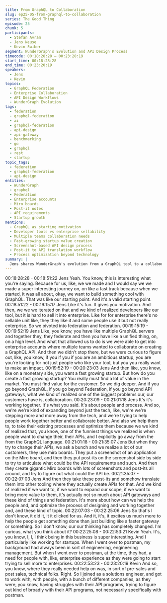 ```yaml
---
title: From GraphQL to Collaboration
slug: ep25-05-from-graphql-to-collaboration
series: The Good Thing
episode: 25
chunk: 5
participants:
  - Stefan Avram
  - Jens Neuse
  - Kevin Swiber
segment: WunderGraph's Evolution and API Design Process
timecode: 00:18:28:28 – 00:23:20:19
start_time: 00:18:28:28
end_time: 00:23:20:19
speakers:
  - Jens
  - Kevin
topics:
  - GraphQL Federation
  - Enterprise Collaboration
  - API Design Workflows
  - WunderGraph Evolution
tags:
  - federation
  - graphql-federation
  - ai
  - graphql-federation
  - api-design
  - api-gateway
  - benchmarking
  - go
  - graphql
  - rest
  - startup
topic_tags:
  - federation
  - graphql-federation
  - api-design
entities:
  - WunderGraph
  - graphql
  - Federation
  - Enterprise accounts
  - Miro boards
  - Post-it notes
  - API requirements
  - Startup growth
mentions:
  - GraphQL as starting motivation
  - Developer tools vs enterprise sellability
  - Multiple teams collaboration needs
  - Fast-growing startup value creation
  - Screenshot-based API design process
  - Post-it to API translation workflow
  - Process optimization beyond technology
summary: |
  Jens shares WunderGraph's evolution from a GraphQL tool to a collaboration platform. He explains how they discovered that while developers liked their tool, it was hard to sell to enterprises until they pivoted to federation for multi-team collaboration. The real breakthrough came when they realized customers' biggest problem was collaboration itself, not just technology, leading them to discover creative workflows like using Miro boards with screenshots and post-its for API design.
---
```


00:18:28:28 - 00:18:51:22
Jens
Yeah. You know, this is interesting what you're saying. Because for us, like, we we made and I
would say we we made a super interesting journey on, on like a fast track because when we
started, it was all about, okay, we want to build something cool with GraphQL. That was like our
starting point. And it's a valid starting point.
00:18:51:22 - 00:19:15:17
Jens
Like it's fun. It gives you motivation. And then, we we we iterated on that and we kind of realized
developers like our tool, but it is hard to sell it into enterprise. Like for for enterprise there's no
sellable unit like, they they like it and some people use it but not really enterprise. So we pivoted
into federation and federation.
00:19:15:19 - 00:19:52:19
Jens
Like, you know, you have like multiple GraphQL servers and together they, they federate and
then you have like a unified thing, on, on a high level. And what that allowed us to do is we were
able to get into enterprise accounts where multiple teams wanted to collaborate on creating a
GraphQL API. And then we didn't stop there, but we were curious to figure out, like, you know, if
you if you if you are an ambitious startup, you are you're looking for not just people who like
your tool, but you you really want to make an impact.
00:19:52:19 - 00:20:23:03
Jens
And then like, you know, like on a monetary side, you want a fast growing startup. But how do
you create a fast growing startup? You really must find a lot of value in the market. You must
find value for the customer. So we dig deeper. And if you go beyond GraphQL, if you go beyond
Federation, if you go beyond API gateways, what we kind of realized one of the biggest
problems our, our customers have is, collaboration.
00:20:23:09 - 00:21:01:18
Jens
It's it's working together. It's what you said. It's about people and process. And so, we're we're
kind of expanding beyond just the tech, like, we're we're stepping more and more away from the
tech, and we're trying to help people work together better and collaborate better. And also we
help them to, to take their existing processes and optimize them because we we kind of realized
that, you know, one of the funniest things we realized is when people want to change their, their
APIs, and I explicitly go away from the from the GraphQL language.
00:21:01:18 - 00:21:35:07
Jens
But when they try to change their APIs, we ask a bunch and we realize a lot of our customers,
they use miro boards. They put a screenshot of an application on the Miro board, and then they
put post-its on the screenshot side by side to try to articulate what could be the API
requirements and such. And then they create gigantic Miro boards with lots of screenshots and
post-its all around, and try to figure out what could the API be.
00:21:35:07 - 00:22:07:03
Jens
And then they take these post-its and somehow translate them into other tooling where they
actually create APIs for that. And we kind of realized if we want to, if we want to expand our
scope, if we want to bring more value to them, it's actually not so much about API gateways and
these kind of things and federation. It's more about how can we help the people and, and
optimize the process of designing and working together and, and these kind of topic.
00:22:07:03 - 00:22:25:06
Jens
So that's I don't know, it did it, it it clicked for us. And it, it's, it excites us much more to help the
people get something done than just building like a faster gateway or something. So I don't
know, our our thinking has completely changed. I'm curious, what you think about it?
00:22:25:08 - 00:22:53:21
Kevin
Yeah. It's, you know, I, I, I think being in this business is super interesting. And I particularly like
working for startups. When I went over to postman, my background had always been in sort of
engineering, engineering management. But when I went over to postman, at the time, they had,
a need for people with, like, enterprise experience as they were going to start trying to sell more
to enterprises.
00:22:53:23 - 00:23:20:19
Kevin
And so, you know, where they really needed help on was, in sort of pre-sales and post sales,
technical folks. Right. So I joined as a solutions engineer, and got to work with, with people, with
a bunch of different companies, as they were, you know, having struggles with their API
programs, trying to figure out kind of broadly with their API programs, not necessarily specifically
with postman.